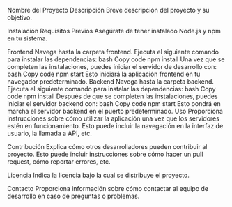 Nombre del Proyecto
Descripción
Breve descripción del proyecto y su objetivo.

Instalación
Requisitos Previos
Asegúrate de tener instalado Node.js y npm en tu sistema.

Frontend
Navega hasta la carpeta frontend.
Ejecuta el siguiente comando para instalar las dependencias:
bash
Copy code
npm install
Una vez que se completen las instalaciones, puedes iniciar el servidor de desarrollo con:
bash
Copy code
npm start
Esto iniciará la aplicación frontend en tu navegador predeterminado.
Backend
Navega hasta la carpeta backend.
Ejecuta el siguiente comando para instalar las dependencias:
bash
Copy code
npm install
Después de que se completen las instalaciones, puedes iniciar el servidor backend con:
bash
Copy code
npm start
Esto pondrá en marcha el servidor backend en el puerto predeterminado.
Uso
Proporciona instrucciones sobre cómo utilizar la aplicación una vez que los servidores estén en funcionamiento. Esto puede incluir la navegación en la interfaz de usuario, la llamada a API, etc.

Contribución
Explica cómo otros desarrolladores pueden contribuir al proyecto. Esto puede incluir instrucciones sobre cómo hacer un pull request, cómo reportar errores, etc.

Licencia
Indica la licencia bajo la cual se distribuye el proyecto.

Contacto
Proporciona información sobre cómo contactar al equipo de desarrollo en caso de preguntas o problemas.

